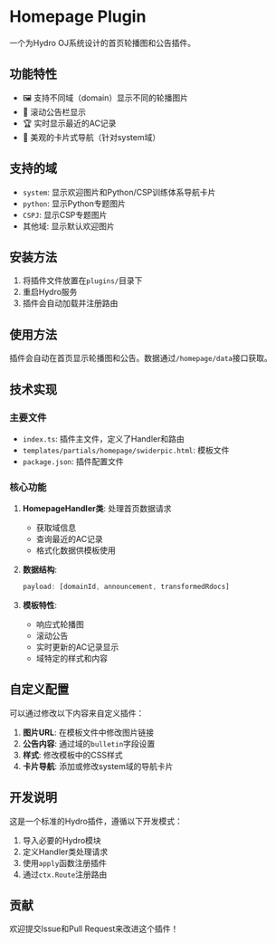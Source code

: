 # Homepage Plugin

一个为Hydro OJ系统设计的首页轮播图和公告插件。

## 功能特性

- 🖼️ 支持不同域（domain）显示不同的轮播图片
- 📢 滚动公告栏显示
- 🏆 实时显示最近的AC记录
- 🎨 美观的卡片式导航（针对system域）

## 支持的域

- `system`: 显示欢迎图片和Python/CSP训练体系导航卡片
- `python`: 显示Python专题图片
- `CSPJ`: 显示CSP专题图片
- 其他域: 显示默认欢迎图片

## 安装方法

1. 将插件文件放置在`plugins/`目录下
2. 重启Hydro服务
3. 插件会自动加载并注册路由

## 使用方法

插件会自动在首页显示轮播图和公告。数据通过`/homepage/data`接口获取。

## 技术实现

### 主要文件

- `index.ts`: 插件主文件，定义了Handler和路由
- `templates/partials/homepage/swiderpic.html`: 模板文件
- `package.json`: 插件配置文件

### 核心功能

1. **HomepageHandler类**: 处理首页数据请求
   - 获取域信息
   - 查询最近的AC记录
   - 格式化数据供模板使用

2. **数据结构**:
   ```typescript
   payload: [domainId, announcement, transformedRdocs]
   ```

3. **模板特性**:
   - 响应式轮播图
   - 滚动公告
   - 实时更新的AC记录显示
   - 域特定的样式和内容

## 自定义配置

可以通过修改以下内容来自定义插件：

1. **图片URL**: 在模板文件中修改图片链接
2. **公告内容**: 通过域的`bulletin`字段设置
3. **样式**: 修改模板中的CSS样式
4. **卡片导航**: 添加或修改system域的导航卡片

## 开发说明

这是一个标准的Hydro插件，遵循以下开发模式：

1. 导入必要的Hydro模块
2. 定义Handler类处理请求
3. 使用`apply`函数注册插件
4. 通过`ctx.Route`注册路由

## 贡献

欢迎提交Issue和Pull Request来改进这个插件！
